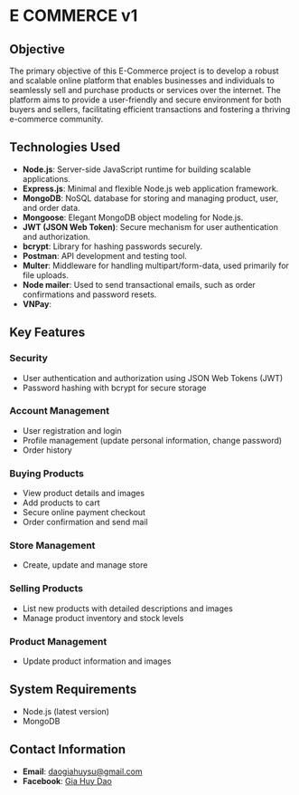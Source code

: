 # E COMMERCE v1

## Objective
The primary objective of this E-Commerce project is to develop a robust and scalable online platform that enables businesses and individuals to seamlessly sell and purchase products or services over the internet. The platform aims to provide a user-friendly and secure environment for both buyers and sellers, facilitating efficient transactions and fostering a thriving e-commerce community.

## Technologies Used
- **Node.js**: Server-side JavaScript runtime for building scalable applications.
- **Express.js**: Minimal and flexible Node.js web application framework.
- **MongoDB**: NoSQL database for storing and managing product, user, and order data.
- **Mongoose**: Elegant MongoDB object modeling for Node.js.
- **JWT (JSON Web Token)**: Secure mechanism for user authentication and authorization.
- **bcrypt**: Library for hashing passwords securely.
- **Postman**: API development and testing tool.
- **Multer**: Middleware for handling multipart/form-data, used primarily for file uploads.
- **Node mailer**: Used to send transactional emails, such as order confirmations and password resets.
- **VNPay**: 

## Key Features

### Security
- User authentication and authorization using JSON Web Tokens (JWT)
- Password hashing with bcrypt for secure storage

### Account Management
- User registration and login
- Profile management (update personal information, change password)
- Order history

### Buying Products
- View product details and images
- Add products to cart
- Secure online payment checkout
- Order confirmation and send mail

### Store Management
- Create, update and manage store

### Selling Products
- List new products with detailed descriptions and images
- Manage product inventory and stock levels

### Product Management
- Update product information and images

## System Requirements
- Node.js (latest version)
- MongoDB

## Contact Information
- **Email**: daogiahuysu@gmail.com
- **Facebook**: [Gia Huy Dao](https://www.facebook.com/ghuy.1011)